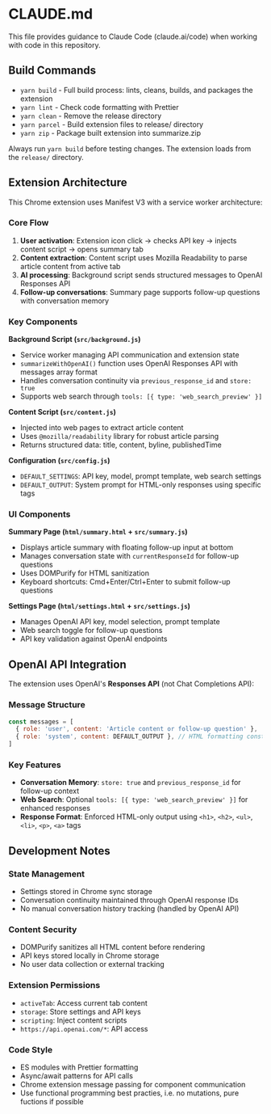 # CLAUDE.md

This file provides guidance to Claude Code (claude.ai/code) when working with code in this repository.

## Build Commands

- `yarn build` - Full build process: lints, cleans, builds, and packages the extension
- `yarn lint` - Check code formatting with Prettier
- `yarn clean` - Remove the release directory
- `yarn parcel` - Build extension files to release/ directory
- `yarn zip` - Package built extension into summarize.zip

Always run `yarn build` before testing changes. The extension loads from the `release/` directory.

## Extension Architecture

This Chrome extension uses Manifest V3 with a service worker architecture:

### Core Flow

1. **User activation**: Extension icon click → checks API key → injects content script → opens summary tab
2. **Content extraction**: Content script uses Mozilla Readability to parse article content from active tab
3. **AI processing**: Background script sends structured messages to OpenAI Responses API
4. **Follow-up conversations**: Summary page supports follow-up questions with conversation memory

### Key Components

**Background Script (`src/background.js`)**

- Service worker managing API communication and extension state
- `summarizeWithOpenAI()` function uses OpenAI Responses API with messages array format
- Handles conversation continuity via `previous_response_id` and `store: true`
- Supports web search through `tools: [{ type: 'web_search_preview' }]`

**Content Script (`src/content.js`)**

- Injected into web pages to extract article content
- Uses `@mozilla/readability` library for robust article parsing
- Returns structured data: title, content, byline, publishedTime

**Configuration (`src/config.js`)**

- `DEFAULT_SETTINGS`: API key, model, prompt template, web search settings
- `DEFAULT_OUTPUT`: System prompt for HTML-only responses using specific tags

### UI Components

**Summary Page (`html/summary.html` + `src/summary.js`)**

- Displays article summary with floating follow-up input at bottom
- Manages conversation state with `currentResponseId` for follow-up questions
- Uses DOMPurify for HTML sanitization
- Keyboard shortcuts: Cmd+Enter/Ctrl+Enter to submit follow-up questions

**Settings Page (`html/settings.html` + `src/settings.js`)**

- Manages OpenAI API key, model selection, prompt template
- Web search toggle for follow-up questions
- API key validation against OpenAI endpoints

## OpenAI API Integration

The extension uses OpenAI's **Responses API** (not Chat Completions API):

### Message Structure

```javascript
const messages = [
  { role: 'user', content: 'Article content or follow-up question' },
  { role: 'system', content: DEFAULT_OUTPUT }, // HTML formatting constraints
]
```

### Key Features

- **Conversation Memory**: `store: true` and `previous_response_id` for follow-up context
- **Web Search**: Optional `tools: [{ type: 'web_search_preview' }]` for enhanced responses
- **Response Format**: Enforced HTML-only output using `<h1>`, `<h2>`, `<ul>`, `<li>`, `<p>`, `<a>` tags

## Development Notes

### State Management

- Settings stored in Chrome sync storage
- Conversation continuity maintained through OpenAI response IDs
- No manual conversation history tracking (handled by OpenAI API)

### Content Security

- DOMPurify sanitizes all HTML content before rendering
- API keys stored locally in Chrome storage
- No user data collection or external tracking

### Extension Permissions

- `activeTab`: Access current tab content
- `storage`: Store settings and API keys
- `scripting`: Inject content scripts
- `https://api.openai.com/*`: API access

### Code Style

- ES modules with Prettier formatting
- Async/await patterns for API calls
- Chrome extension message passing for component communication
- Use functional programming best practies, i.e. no mutations, pure fuctions if possible

